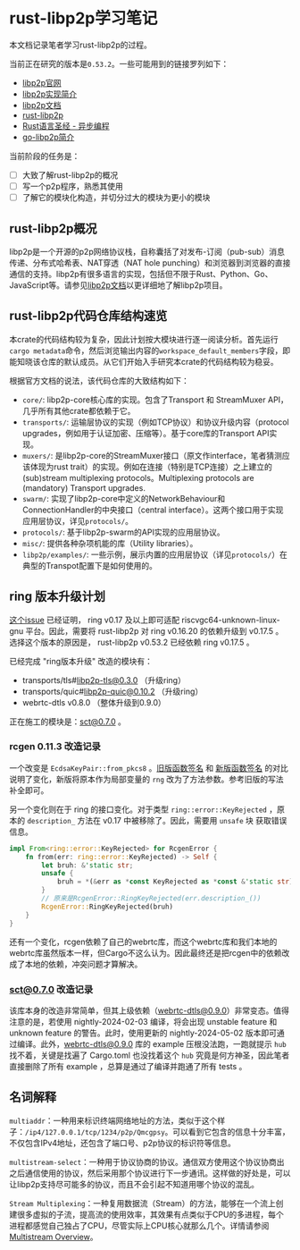 # rust-libp2p学习笔记

本文档记录笔者学习rust-libp2p的过程。

当前正在研究的版本是`0.53.2`。一些可能用到的链接罗列如下：

- [libp2p官网](https://libp2p.io/)
- [libp2p实现简介](https://libp2p.io/implementations/)
- [libp2p文档](https://docs.libp2p.io/concepts/introduction/overview/)
- [rust-libp2p](https://docs.rs/libp2p/0.51.3/libp2p/index.html)
- [Rust语言圣经 - 异步编程](https://course.rs/advance/async/intro.html)
- [go-libp2p简介](https://cloud.tencent.com/developer/article/1988253)

当前阶段的任务是：

- [ ] 大致了解rust-libp2p的概况
- [ ] 写一个p2p程序，熟悉其使用
- [ ] 了解它的模块化构造，并切分过大的模块为更小的模块

## rust-libp2p概况

libp2p是一个开源的p2p网络协议栈，自称囊括了对发布-订阅（pub-sub）消息传递、分布式哈希表、NAT穿透（NAT hole punching）和浏览器到浏览器的直接通信的支持。libp2p有很多语言的实现，包括但不限于Rust、Python、Go、JavaScript等。请参见[libp2p文档](https://docs.libp2p.io/concepts/introduction/overview/)以更详细地了解libp2p项目。

## rust-libp2p代码仓库结构速览

本crate的代码结构较为复杂，因此计划按大模块进行逐一阅读分析。首先运行`cargo metadata`命令，然后浏览输出内容的`workspace_default_members`字段，即能知晓该仓库的默认成员。从它们开始入手研究本crate的代码结构较为稳妥。

根据官方文档的说法，该代码仓库的大致结构如下：

- `core/`: libp2p-core核心库的实现。包含了Transport 和 StreamMuxer API，几乎所有其他crate都依赖于它。
- `transports/`: 运输层协议的实现（例如TCP协议）和协议升级内容（protocol upgrades，例如用于认证加密、压缩等）。基于core库的Transport API实现。
- `muxers/`: 是libp2p-core的StreamMuxer接口（原文作interface，笔者猜测应该体现为rust trait）的实现。例如在连接（特别是TCP连接）之上建立的 (sub)stream multiplexing protocols。Multiplexing protocols are (mandatory) Transport upgrades.
- `swarm/`: 实现了libp2p-core中定义的NetworkBehaviour和ConnectionHandler的中央接口（central interface）。这两个接口用于实现应用层协议，详见`protocols/`。
- `protocols/`: 基于libp2p-swarm的API实现的应用层协议。
- `misc/`: 提供各种杂项机能的库（Utility libraries）。
- `libp2p/examples/`: 一些示例，展示内置的应用层协议（详见`protocols/`）在典型的Transpot配置下是如何使用的。

## ring 版本升级计划

[这个issue](https://github.com/briansmith/ring/issues/1765) 已经证明， ring v0.17 及以上即可适配 riscvgc64-unknown-linux-gnu 平台。因此，需要将 rust-libp2p 对 ring v0.16.20 的依赖升级到 v0.17.5 。选择这个版本的原因是， rust-libp2p v0.53.2 已经依赖 ring v0.17.5 。

已经完成 "ring版本升级" 改造的模块有：

- transports/tls#libp2p-tls@0.3.0 （升级ring）
- transports/quic#libp2p-quic@0.10.2 （升级ring）
- webrtc-dtls v0.8.0 （整体升级到0.9.0）

正在施工的模块是：[sct@0.7.0](registry+https://github.com/rust-lang/crates.io-index#sct@0.7.0) 。

### rcgen 0.11.3 改造记录

一个改变是 `EcdsaKeyPair::from_pkcs8` 。[旧版函数签名](https://docs.rs/ring/0.16.20/ring/signature/struct.EcdsaKeyPair.html#method.from_pkcs8) 和 [新版函数签名](https://docs.rs/ring/0.17.5/ring/signature/struct.EcdsaKeyPair.html#method.from_pkcs8) 的对比说明了变化，新版将原本作为局部变量的 `rng` 改为了方法参数。参考旧版的写法补全即可。

另一个变化则在于 ring 的接口变化。对于类型 `ring::error::KeyRejected` ，原本的 `description_` 方法在 v0.17 中被移除了。因此，需要用 `unsafe` 块 获取错误信息。

```rust
impl From<ring::error::KeyRejected> for RcgenError {
	fn from(err: ring::error::KeyRejected) -> Self {
		let bruh: &'static str;
		unsafe {
			bruh = *(&err as *const KeyRejected as *const &'static str);
		}
        // 原来是RcgenError::RingKeyRejected(err.description_())
		RcgenError::RingKeyRejected(bruh)
	}
}
```

还有一个变化，rcgen依赖了自己的webrtc库，而这个webrtc库和我们本地的webrtc库虽然版本一样，但Cargo不这么认为。因此最终还是把rcgen中的依赖改成了本地的依赖，冲突问题才算解决。

### sct@0.7.0 改造记录

该库本身的改造非常简单，但其上级依赖（webrtc-dtls@0.9.0）非常变态。值得注意的是，若使用 nightly-2024-02-03 编译，将会出现 unstable feature 和 unknown feature 的警告。此时，使用更新的 nightly-2024-05-02 版本即可通过编译。此外，webrtc-dtls@0.9.0 库的 example 压根没法跑，一跑就提示 `hub` 找不着，关键是找遍了 Cargo.toml 也没找着这个 `hub` 究竟是何方神圣，因此笔者直接删除了所有 example ，总算是通过了编译并跑通了所有 tests 。

## 名词解释

`multiaddr`：一种用来标识终端网络地址的方法，类似于这个样子：`/ip4/127.0.0.1/tcp/1234/p2p/Qmcgpsy`。可以看到它包含的信息十分丰富，不仅包含IPv4地址，还包含了端口号、p2p协议的标识符等信息。

`multistream-select`：一种用于协议协商的协议。通信双方使用这个协议协商出之后通信使用的协议，然后采用那个协议进行下一步通讯。这样做的好处是，可以让libp2p支持尽可能多的协议，而且不会引起不知道用哪个协议的混乱。

`Stream Multiplexing`：一种复用数据流（Stream）的方法，能够在一个流上创建很多虚拟的子流，提高流的使用效率，其效果有点类似于CPU的多进程，每个进程都感觉自己独占了CPU，尽管实际上CPU核心就那么几个。详情请参阅[Multistream Overview](https://docs.libp2p.io/concepts/multiplex/overview/)。